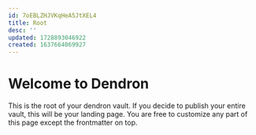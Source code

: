 ```yaml
---
id: 7oEBLZHJVKqHeA5JtXEL4
title: Root
desc: ''
updated: 1728893046922
created: 1637664069927
---
```

# Welcome to Dendron

This is the root of your dendron vault. If you decide to publish your entire vault, this will be your landing page. You are free to customize any part of this page except the frontmatter on top.

